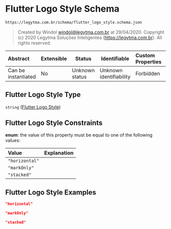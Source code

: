 # Flutter Logo Style Schema

```txt
https://legytma.com.br/schema/flutter_logo_style.schema.json
```




> Created by Windol [windol@legytma.com.br](mailto:windol@legytma.com.br) at 29/04/2020.
> Copyright (c) 2020 Legytma Soluções Inteligentes (<https://legytma.com.br>). All rights reserved.
>

| Abstract            | Extensible | Status         | Identifiable            | Custom Properties | Additional Properties | Access Restrictions | Defined In                                                                                        |
| :------------------ | ---------- | -------------- | ----------------------- | :---------------- | --------------------- | ------------------- | ------------------------------------------------------------------------------------------------- |
| Can be instantiated | No         | Unknown status | Unknown identifiability | Forbidden         | Allowed               | none                | [flutter_logo_style.schema.json](../schema/flutter_logo_style.schema.json) |

## Flutter Logo Style Type

`string` ([Flutter Logo Style](flutter_logo_style.md))

## Flutter Logo Style Constraints

**enum**: the value of this property must be equal to one of the following values:

| Value          | Explanation |
| :------------- | ----------- |
| `"horizontal"` |             |
| `"markOnly"`   |             |
| `"stacked"`    |             |

## Flutter Logo Style Examples

```json
"horizontal"
```

```json
"markOnly"
```

```json
"stacked"
```
